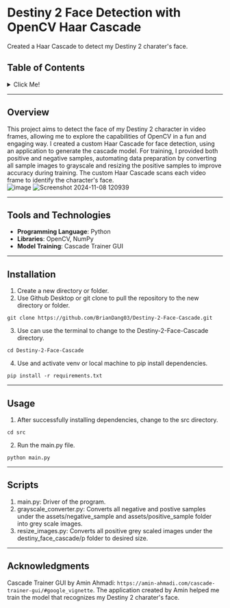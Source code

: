 # Destiny 2 Face Detection with OpenCV Haar Cascade 

Created a Haar Cascade to detect my Destiny 2 charater's face.

## Table of Contents
<details>
  <summary>Click Me!</summary>
  
- [Overview](#overview)
- [Tools and Technologies](#tools-and-technologies)
- [Installation](#installation)
- [Usage](#usage)
- [Features](#features)
- [Acknowledgments](#acknowledgments)

</details>

---

## Overview
This project aims to detect the face of my Destiny 2 character in video frames, allowing me to explore the capabilities of OpenCV in a fun and engaging way. I created a custom Haar Cascade for face detection, using an application to generate the cascade model. For training, I provided both positive and negative samples, automating data preparation by converting all sample images to grayscale and resizing the positive samples to improve accuracy during training. The custom Haar Cascade scans each video frame to identify the character's face.     
![image](https://github.com/user-attachments/assets/2ce41da6-8c15-4264-836b-3a627c2fe187)
![Screenshot 2024-11-08 120939](https://github.com/user-attachments/assets/4e13d20f-8c9a-41da-8eaf-7c111f6d0289)

---

## Tools and Technologies
- **Programming Language**: Python
- **Libraries**: OpenCV, NumPy
- **Model Training**: Cascade Trainer GUI

---

## Installation
1. Create a new directory or folder.
2. Use Github Desktop or git clone to pull the repository to the new directory or folder.
```
git clone https://github.com/BrianDang03/Destiny-2-Face-Cascade.git
```
3. Use can use the terminal to change to the Destiny-2-Face-Cascade directory. 
```
cd Destiny-2-Face-Cascade
```  
4. Use and activate venv or local machine to pip install dependencies.
```
pip install -r requirements.txt
```
---

## Usage

1. After successfully installing dependencies, change to the src directory.
```
cd src
```

2.  Run the main.py file.
```
python main.py
```

---

## Scripts
1. main.py: Driver of the program.
2. grayscale_converter.py: Converts all negative and postive samples under the assets/negative_sample and assets/positive_sample folder into grey scale images.
3. resize_images.py: Converts all positive grey scaled images under the destiny_face_cascade/p folder to desired size.
    
---

## Acknowledgments
Cascade Trainer GUI by Amin Ahmadi: ```https://amin-ahmadi.com/cascade-trainer-gui/#google_vignette```. The application created by Amin helped me train the model that recognizes my Destiny 2 charater's face.    

